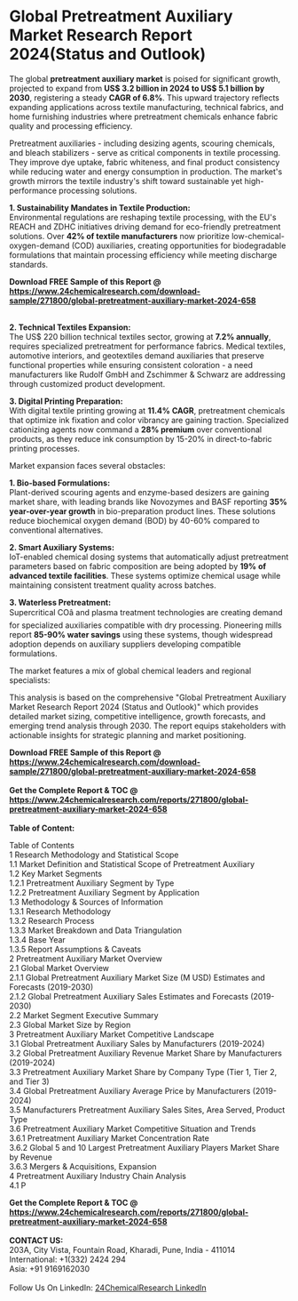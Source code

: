 <h1>Global Pretreatment Auxiliary Market Research Report 2024(Status and Outlook)</h1><p>The global <strong>pretreatment auxiliary market</strong> is poised for significant growth, projected to expand from <strong>US$ 3.2 billion in 2024 to US$ 5.1 billion by 2030</strong>, registering a steady <strong>CAGR of 6.8%</strong>. This upward trajectory reflects expanding applications across textile manufacturing, technical fabrics, and home furnishing industries where pretreatment chemicals enhance fabric quality and processing efficiency.</p><p>Pretreatment auxiliaries - including desizing agents, scouring chemicals, and bleach stabilizers - serve as critical components in textile processing. They improve dye uptake, fabric whiteness, and final product consistency while reducing water and energy consumption in production. The market's growth mirrors the textile industry's shift toward sustainable yet high-performance processing solutions.</p><p><strong>1. Sustainability Mandates in Textile Production:</strong><br>
Environmental regulations are reshaping textile processing, with the EU's REACH and ZDHC initiatives driving demand for eco-friendly pretreatment solutions. Over <strong>42% of textile manufacturers</strong> now prioritize low-chemical-oxygen-demand (COD) auxiliaries, creating opportunities for biodegradable formulations that maintain processing efficiency while meeting discharge standards.</p><div><b>Download FREE Sample of this Report @ 
            <a href="https://www.24chemicalresearch.com/download-sample/271800/global-pretreatment-auxiliary-market-2024-658">
            https://www.24chemicalresearch.com/download-sample/271800/global-pretreatment-auxiliary-market-2024-658</a></b></div><br><p><strong>2. Technical Textiles Expansion:</strong><br>
The US$ 220 billion technical textiles sector, growing at <strong>7.2% annually</strong>, requires specialized pretreatment for performance fabrics. Medical textiles, automotive interiors, and geotextiles demand auxiliaries that preserve functional properties while ensuring consistent coloration - a need manufacturers like Rudolf GmbH and Zschimmer &amp; Schwarz are addressing through customized product development.</p><p><strong>3. Digital Printing Preparation:</strong><br>
With digital textile printing growing at <strong>11.4% CAGR</strong>, pretreatment chemicals that optimize ink fixation and color vibrancy are gaining traction. Specialized cationizing agents now command a <strong>28% premium</strong> over conventional products, as they reduce ink consumption by 15-20% in direct-to-fabric printing processes.</p><p>Market expansion faces several obstacles:</p><p><strong>1. Bio-based Formulations:</strong><br>
Plant-derived scouring agents and enzyme-based desizers are gaining market share, with leading brands like Novozymes and BASF reporting <strong>35% year-over-year growth</strong> in bio-preparation product lines. These solutions reduce biochemical oxygen demand (BOD) by 40-60% compared to conventional alternatives.</p><p><strong>2. Smart Auxiliary Systems:</strong><br>
IoT-enabled chemical dosing systems that automatically adjust pretreatment parameters based on fabric composition are being adopted by <strong>19% of advanced textile facilities</strong>. These systems optimize chemical usage while maintaining consistent treatment quality across batches.</p><p><strong>3. Waterless Pretreatment:</strong><br>
Supercritical COâ and plasma treatment technologies are creating demand for specialized auxiliaries compatible with dry processing. Pioneering mills report <strong>85-90% water savings</strong> using these systems, though widespread adoption depends on auxiliary suppliers developing compatible formulations.</p><p>The market features a mix of global chemical leaders and regional specialists:</p><p>This analysis is based on the comprehensive "Global Pretreatment Auxiliary Market Research Report 2024 (Status and Outlook)" which provides detailed market sizing, competitive intelligence, growth forecasts, and emerging trend analysis through 2030. The report equips stakeholders with actionable insights for strategic planning and market positioning.</p><div><b>Download FREE Sample of this Report @ 
            <a href="https://www.24chemicalresearch.com/download-sample/271800/global-pretreatment-auxiliary-market-2024-658">
            https://www.24chemicalresearch.com/download-sample/271800/global-pretreatment-auxiliary-market-2024-658</a></b></div><br><div><b>Get the Complete Report & TOC @ 
            <a href="https://www.24chemicalresearch.com/reports/271800/global-pretreatment-auxiliary-market-2024-658">
            https://www.24chemicalresearch.com/reports/271800/global-pretreatment-auxiliary-market-2024-658</a></b></div><br>
            <b>Table of Content:</b><p>Table of Contents<br />
1 Research Methodology and Statistical Scope<br />
1.1 Market Definition and Statistical Scope of Pretreatment Auxiliary<br />
1.2 Key Market Segments<br />
1.2.1 Pretreatment Auxiliary Segment by Type<br />
1.2.2 Pretreatment Auxiliary Segment by Application<br />
1.3 Methodology & Sources of Information<br />
1.3.1 Research Methodology<br />
1.3.2 Research Process<br />
1.3.3 Market Breakdown and Data Triangulation<br />
1.3.4 Base Year<br />
1.3.5 Report Assumptions & Caveats<br />
2 Pretreatment Auxiliary Market Overview<br />
2.1 Global Market Overview<br />
2.1.1 Global Pretreatment Auxiliary Market Size (M USD) Estimates and Forecasts (2019-2030)<br />
2.1.2 Global Pretreatment Auxiliary Sales Estimates and Forecasts (2019-2030)<br />
2.2 Market Segment Executive Summary<br />
2.3 Global Market Size by Region<br />
3 Pretreatment Auxiliary Market Competitive Landscape<br />
3.1 Global Pretreatment Auxiliary Sales by Manufacturers (2019-2024)<br />
3.2 Global Pretreatment Auxiliary Revenue Market Share by Manufacturers (2019-2024)<br />
3.3 Pretreatment Auxiliary Market Share by Company Type (Tier 1, Tier 2, and Tier 3)<br />
3.4 Global Pretreatment Auxiliary Average Price by Manufacturers (2019-2024)<br />
3.5 Manufacturers Pretreatment Auxiliary Sales Sites, Area Served, Product Type<br />
3.6 Pretreatment Auxiliary Market Competitive Situation and Trends<br />
3.6.1 Pretreatment Auxiliary Market Concentration Rate<br />
3.6.2 Global 5 and 10 Largest Pretreatment Auxiliary Players Market Share by Revenue<br />
3.6.3 Mergers & Acquisitions, Expansion<br />
4 Pretreatment Auxiliary Industry Chain Analysis<br />
4.1 P</p><div><b>Get the Complete Report & TOC @ 
            <a href="https://www.24chemicalresearch.com/reports/271800/global-pretreatment-auxiliary-market-2024-658">
            https://www.24chemicalresearch.com/reports/271800/global-pretreatment-auxiliary-market-2024-658</a></b></div><br><b>CONTACT US:</b><br>
            203A, City Vista, Fountain Road, Kharadi, Pune, India - 411014<br>
            International: +1(332) 2424 294<br>
            Asia: +91 9169162030 <br><br>
            Follow Us On LinkedIn: <a href="https://www.linkedin.com/company/24chemicalresearch/">24ChemicalResearch LinkedIn</a>